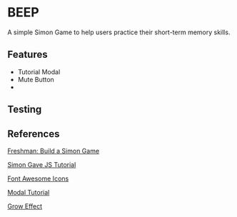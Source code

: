 # BEEP
A simple Simon Game to help users practice their short-term memory skills. 

## Features
* Tutorial Modal
* Mute Button
* 

## Testing

## References
[Freshman: Build a Simon Game](https://freshman.tech/simon-game/)

[Simon Gave JS Tutorial](https://www.youtube.com/watch?v=n_ec3eowFLQ&t=161s)

[Font Awesome Icons](https://www.w3schools.com/icons/fontawesome_icons_intro.asp)

[Modal Tutorial](https://www.w3schools.com/howto/howto_css_modals.asp)

[Grow Effect](https://travis.media/how-to-make-an-item-grow-on-hover-with-css/)